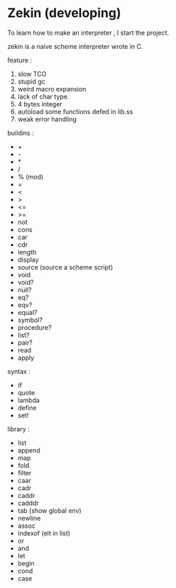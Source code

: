 # Zekin (developing)

To learn how to make an interpreter , I start the project.

zekin is a naive scheme interpreter wrote in C.

feature :

   1. slow TCO
   2. stupid gc
   3. weird macro expansion
   4. lack of char type.
   5. 4 bytes integer
   6. autoload some functions defed in lib.ss
   7. weak error handling

buildins :

   - \+
   - \-
   - \*
   - /
   - % (mod)
   - =
   - <
   - \>
   - <=
   - \>=
   - not
   - cons
   - car
   - cdr
   - length
   - display
   - source (source a scheme script)
   - void
   - void?
   - null?
   - eq?
   - eqv?
   - equal?
   - symbol?
   - procedure?
   - list?
   - pair?
   - read
   - apply

syntax :

   - if
   - quote
   - lambda
   - define
   - set!

library :

   - list
   - append
   - map
   - fold
   - filter
   - caar
   - cadr
   - caddr
   - cadddr
   - tab (show global env)
   - newline
   - assoc
   - indexof (elt in list)
   - or
   - and
   - let
   - begin
   - cond
   - case
